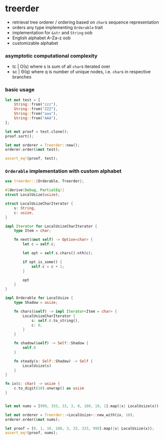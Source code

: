 # treerder
- retrieval tree orderer / ordering based on `char`s sequence representation
- orders any type implementing `Orderable` trait
- implementation for `&str` and `String` oob
- English alphabet A–Za–z oob
- customizable alphabet

### asymptotic computational complexity

- tc | Ο(s) where s is sum of all `char`s iterated over
- sc | Θ(q) where q is number of unique nodes, i.e. `char`s in respective branches

### basic usage

```rust
let mut test = [
    String::from("zzz"),    
    String::from("ZZZ"),    
    String::from("aaa"),    
    String::from("AAA"),    
];

let mut proof = test.clone();
proof.sort();

let mut orderer = Treerder::new();
orderer.order(&mut test);

assert_eq!(proof, test);
```

### `Orderable` implementation with custom alphabet

```rust
use treerder::{Orderable, Treerder};

#[derive(Debug, PartialEq)]
struct LocalUsize(usize);

struct LocalUsizeCharIterator {
    s: String,
    c: usize,
}

impl Iterator for LocalUsizeCharIterator {
    type Item = char;

    fn next(&mut self) -> Option<char> {
        let c = self.c;

        let opt = self.s.chars().nth(c);

        if opt.is_some() {
            self.c = c + 1;
        }

        opt
    }
}

impl Orderable for LocalUsize {
    type Shadow = usize;

    fn chars(&self) -> impl Iterator<Item = char> {
        LocalUsizeCharIterator {
            s: self.0.to_string(),
            c: 0,
        }
    }

    fn shadow(&self) -> Self::Shadow {
        self.0
    }

    fn steady(s: Self::Shadow) -> Self {
        LocalUsize(s)
    }
}

fn ix(c: char) -> usize {
    c.to_digit(10).unwrap() as usize
}


let mut nums = [999, 333, 33, 3, 0, 100, 10, 1].map(|x| LocalUsize(x));

let mut orderer = Treerder::<LocalUsize>::new_with(ix, 10);
orderer.order(&mut nums);

let proof = [0, 1, 10, 100, 3, 33, 333, 999].map(|x| LocalUsize(x));
assert_eq!(proof, nums);
```

